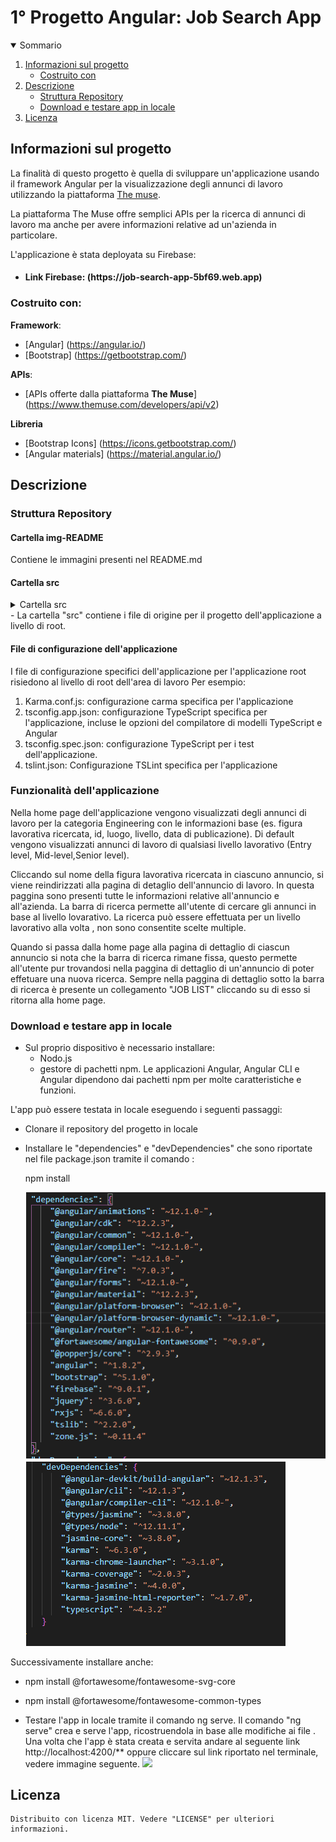 <h1 algin="center">1° Progetto Angular: Job Search App</h1>

<details open="open">
  <summary>Sommario</summary>
  <ol>
    <li>
      <a href="#informazioni-sul-progetto">Informazioni sul progetto</a>
      <ul>
        <li><a href="#costruito-con">Costruito con</a></li>
      </ul>
    </li>
   <li><a href="#descrizione">Descrizione</a>
     <ul>
        <li><a href="#struttura-repository">Struttura Repository</a></li>
        <li><a href="#Download-e-testare-app-in-locale">Download e testare app in locale</a></li>
      </ul>
    </li>
   <li><a href="#licenza">Licenza</a></li>
  <ol>
</details>

<!-- Informazioni sul progetto-->

## Informazioni sul progetto

La finalità di questo progetto è quella di sviluppare un'applicazione usando il framework Angular per la visualizzazione degli annunci di lavoro utilizzando la piattaforma <a href="https://www.themuse.com/developers/api/v2">The muse</a>.

La piattaforma The Muse offre semplici APIs per la ricerca di annunci di lavoro ma anche per avere informazioni relative ad un'azienda in particolare.

L'applicazione è stata deployata su Firebase:
- <h4>Link Firebase: (https://job-search-app-5bf69.web.app)</h4>

#### <h3>Costruito con:</h3>

<b>Framework</b>:

- [Angular] (https://angular.io/)
- [Bootstrap] (https://getbootstrap.com/)

<b>APIs</b>:

- [APIs offerte dalla piattaforma <b>The Muse</b>] (https://www.themuse.com/developers/api/v2)

<b>Libreria</b>

- [Bootstrap Icons] (https://icons.getbootstrap.com/)
- [Angular materials] (https://material.angular.io/)

<!--Descrizione-->

## Descrizione

### Struttura Repository

<h4>Cartella img-README</h4>
Contiene le immagini presenti nel README.md

<h4>Cartella src</h4>
<details>
  <summary>Cartella src</summary>
   <ol>
     <li>
      Cartella app: contiene i file dei componenti in cui sono definiti la logica e i dati dell'applicazione.
      Componenti, modelli e stili angolari vanno qui.
      Per esempio:
      <ol>
        <li>
          app/app.componets.ts: Definisce la logica del componente radice dell'applicazione, denominato AppComponent.
          La vista associata a questo componente radice diventa la radice della gerarchia della vista quando si aggiungono componenti e servizi all'applicazione.
        </li>
        <li>app/app.component.html definisce il modello HTML associato all'AppComponent radice.</li>
        <li>app/app.component.css definisce il foglio di stile CSS di base per L'AppComponent radice.</li>
        <li>app/app.component.spec.ts definisce uno unit test per l'AppComponent radice.</li>
        <li> app/app.module.ts definisce il modulo radice, denominato AppModule, che indica ad Angular come assemblare l'applicazione. 
              Man mano che si aggiungono altri componenti all'app, questi devono essere dichiarati qui.
        </li>
     </ol>
  </li>
   
  <li>Cartella assets: contiene immagini e altri file di risorse da copiare cosi come sono quando crei l'applicazione.</li>
   
  <li>
     Cartella environments: contiene le opzioni di configurazione della build per particolari ambienti di destinazione
   </li>
   <li>Altri file come:
     <ol>
       <li>
        favicon.ico: un'icona da utilizzare per questa applicazione nella barra bookmark.
       </li>
       <li>index.html: La pagina HTML principale che viene publicata quando qualcuno visita l'app.</li>
       <li> 
         test.ts: Il punto di ingresso principale per i tuoi unit test, con alcune configurazioni specifiche   di  Angular.
       </li>
     </ol>
   </li>
 <ol>
</details>
- La cartella "src" contiene i file di origine per il progetto dell'applicazione a livello di root.

<h4>File di configurazione dell'applicazione</h4>

I file di configurazione specifici dell'applicazione per l'applicazione root risiedono al livello di root dell'area di lavoro 
Per esempio:
<ol>
 <li>Karma.conf.js: configurazione carma specifica per l'applicazione</li>
 <li>
   tsconfig.app.json: configurazione TypeScript specifica per l'applicazione, incluse le opzioni del compilatore di modelli TypeScript e Angular
 </li>
 <li>
   tsconfig.spec.json: configurazione TypeScript per i test dell'applicazione.
 </li>
 <li>tslint.json: Configurazione TSLint specifica per l'applicazione</li>
</ol>

### Funzionalità dell'applicazione
Nella home page dell'applicazione vengono visualizzati degli annunci di lavoro per la categoria Engineering con le informazioni base (es. figura lavorativa ricercata, id, luogo, livello, data di publicazione).
Di default vengono visualizzati annunci di lavoro di qualsiasi livello lavorativo (Entry level, Mid-level,Senior level).

Cliccando sul nome della figura lavorativa ricercata in ciascuno annuncio, si viene reindirizzati alla pagina di detaglio dell'annuncio di lavoro. In questa paggina sono presenti tutte le informazioni relative all'annuncio e all'azienda.
La barra di ricerca permette all'utente di cercare gli annunci in base al livello lovarativo. La ricerca può essere effettuata per un livello lavorativo alla volta , non sono consentite scelte multiple.

Quando si passa dalla home page alla pagina di dettaglio di ciascun annuncio si nota che la barra di ricerca 
rimane fissa, questo permette all'utente pur trovandosi nella paggina di dettaglio di un'annuncio di poter effetuare una nuova ricerca. 
Sempre nella paggina di dettaglio sotto la barra di ricerca è presente un collegamento "JOB LIST" cliccando su di esso si ritorna alla home page.


### Download e testare app in locale

- Sul proprio dispositivo è necessario installare: 
   - Nodo.js
   - gestore di pachetti npm. 
Le applicazioni Angular, Angular CLI e Angular dipendono dai pachetti npm per molte caratteristiche e funzioni.

L'app può essere testata in locale eseguendo i seguenti passaggi:

- Clonare il repository del progetto in locale 

- Installare le "dependencies" e "devDependencies" che sono riportate nel file package.json tramite il comando :
  
  npm install <dependencies o devDependencies>
  
  ![](img-README/package1.png) 
  ![](img-README/package.png)

Successivamente installare anche:
- npm install @fortawesome/fontawesome-svg-core
- npm install @fortawesome/fontawesome-common-types
  

- Testare l'app in locale tramite il comando ng serve.
Il comando "ng serve" crea e serve l'app, ricostruendola in base alle modifiche ai file .
Una volta che l'app è stata creata e servita andare al seguente link <a>http://localhost:4200/**</a> oppure cliccare sul link riportato nel terminale, vedere immagine seguente.
![](img-README/link.png)

## Licenza

    Distribuito con licenza MIT. Vedere "LICENSE" per ulteriori informazioni.
